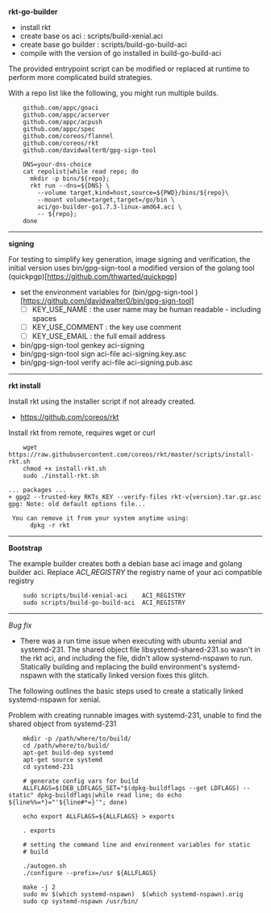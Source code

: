 **rkt-go-builder**

- install rkt
- create base os aci     : scripts/build-xenial.aci
- create base go builder : scripts/build-go-build-aci
- compile with the version of go installed in build-go-build-aci

The provided entrypoint script can be modified or replaced at runtime
to perform more complicated build strategies.

With a repo list like the following, you might run multiple builds.

```
    github.com/appc/goaci
    github.com/appc/acserver
    github.com/appc/acpush
    github.com/appc/spec
    github.com/coreos/flannel
    github.com/coreos/rkt
    github.com/davidwalter0/gpg-sign-tool
```



```
    DNS=your-dns-choice
    cat repolist|while read repo; do
      mkdir -p bins/${repo};
      rkt run --dns=${DNS} \
        --volume target,kind=host,source=${PWD}/bins/${repo}\
        --mount volume=target,target=/go/bin \
        aci/go-builder-go1.7.3-linux-amd64.aci \
        -- ${repo};
    done
```



---
**signing**

For testing to simplify key generation, image signing and
verification, the initial version uses bin/gpg-sign-tool a modified
version of the golang tool
(quickpgp)[https://github.com/thwarted/quickpgp]


- set the environment variables for (bin/gpg-sign-tool )[https://github.com/davidwalter0/bin/gpg-sign-tool]
  - [ ] KEY_USE_NAME    : the user name may be human readable - including spaces
  - [ ] KEY_USE_COMMENT : the key use comment
  - [ ] KEY_USE_EMAIL   : the full email address
- bin/gpg-sign-tool genkey aci-signing
- bin/gpg-sign-tool sign aci-file aci-signing.key.asc
- bin/gpg-sign-tool verify aci-file aci-signing.pub.asc

---
**rkt install**

Install rkt using the installer script if not already created.

* https://github.com/coreos/rkt

Install rkt from remote, requires wget or curl

```
    wget https://raw.githubusercontent.com/coreos/rkt/master/scripts/install-rkt.sh
    chmod +x install-rkt.sh
    sudo ./install-rkt.sh
```

```
... packages ...
+ gpg2 --trusted-key RKTs_KEY --verify-files rkt-v{version}.tar.gz.asc
gpg: Note: old default options file...

 You can remove it from your system anytime using: 
      dpkg -r rkt
```

---
**Bootstrap**

The example builder creates both a debian base aci image and golang
builder aci. Replace *ACI_REGISTRY* the registry name of your aci compatible registry


```
    sudo scripts/build-xenial-aci    ACI_REGISTRY
    sudo scripts/build-go-build-aci  ACI_REGISTRY
```


---
*Bug fix*

- There was a run time issue when executing with ubuntu xenial and
  systemd-231. The shared object file libsystemd-shared-231.so wasn't
  in the rkt aci, and including the file, didn't allow systemd-nspawn
  to run. Statically building and replacing the build environment's
  systemd-nspawn with the statically linked version fixes this glitch.

The following outlines the basic steps used to create a statically
linked systemd-nspawn for xenial.

Problem with creating runnable images with systemd-231, unable to find
the shared object from systemd-231


```
    mkdir -p /path/where/to/build/
    cd /path/where/to/build/
    apt-get build-dep systemd
    apt-get source systemd
    cd systemd-231

    # generate config vars for build
    ALLFLAGS=$(DEB_LDFLAGS_SET="$(dpkg-buildflags --get LDFLAGS) --static" dpkg-buildflags|while read line; do echo ${line%%=*}="'${line#*=}'"; done)

    echo export ALLFLAGS=${ALLFLAGS} > exports

    . exports

    # setting the command line and environment variables for static
    # build

    ./autogen.sh
    ./configure --prefix=/usr ${ALLFLAGS}

    make -j 2
    sudo mv $(which systemd-nspawn)  $(which systemd-nspawn).orig
    sudo cp systemd-nspawn /usr/bin/

```
